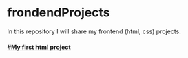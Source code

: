 # frondendProjects
In this repository I will share my frontend (html, css) projects.  

 [<h4>#My first html project</h4>](https://github.com/alproger/frondendProjects/tree/main/simplePortfolio)



